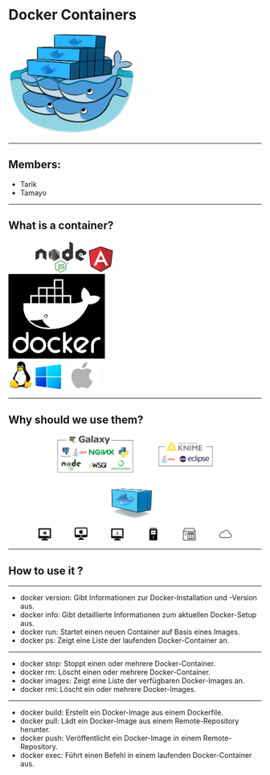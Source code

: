 # Docker Containers

<img src="resources/pngfind.com-docker-png-3454320.png" alt="Docker logo" width="50%">

---

## Members:

+ Tarik
+ Tamayo

---

## What is a container?

<div>
<div>
<span>
<img src="resources/pngfind.com-java-png-icon-5649066.png" width="10%" style="filter: brightness(0) invert(1);" data-fragment-index="1">
</span>
<span>
<img src="resources/pngfind.com-png-logos-139438.png" width="20%" data-fragment-index="2">
</span>
<span>
<img src="resources/pngfind.com-128x128-png-2755437.png" width="10%" data-fragment-index="3">
</span>
</div>
<div>
<img src="resources/5847f2dccef1014c0b5e4871.png" width="38%" style="filter: invert(1) grayscale(100%) brightness(150%) contrast(150%) saturate(150%) hue-rotate(220deg);" data-fragment-index="4">
</div>
<div>
<span><img src="resources/58480e82cef1014c0b5e4927.png" width="10%" data-fragment-index="5"></span>
<span><img src="resources/61045df19cd69c000418c119.png" width="10%" data-fragment-index="6"></span>
<span><img src="resources/616056ef76000b00045a7d9d.png" width="15%" data-fragment-index="7"></span>
</div>
</div>

---

## Why should we use them?

<img src="resources/deployment_solution.svg" >

---

## How to use it ?



---

* docker version: Gibt Informationen zur Docker-Installation und -Version aus.
*  docker info: Gibt detaillierte Informationen zum aktuellen Docker-Setup aus.
*  docker run: Startet einen neuen Container auf Basis eines Images.
*  docker ps: Zeigt eine Liste der laufenden Docker-Container an.

---

* docker stop: Stoppt einen oder mehrere Docker-Container.
* docker rm: Löscht einen oder mehrere Docker-Container.
* docker images: Zeigt eine Liste der verfügbaren Docker-Images an.
* docker rmi: Löscht ein oder mehrere Docker-Images.


---
* docker build: Erstellt ein Docker-Image aus einem Dockerfile.
* docker pull: Lädt ein Docker-Image aus einem Remote-Repository herunter.
* docker push: Veröffentlicht ein Docker-Image in einem Remote-Repository.
* docker exec: Führt einen Befehl in einem laufenden Docker-Container aus.
